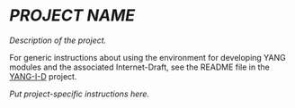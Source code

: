 _PROJECT NAME_
==============

_Description of the project._

For generic instructions about using the environment for developing
YANG modules and the associated Internet-Draft, see the README file in
the [YANG-I-D](https://github.com/llhotka/YANG-I-D) project.

_Put project-specific instructions here._
